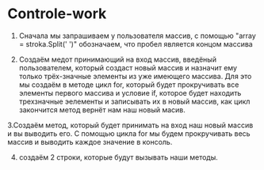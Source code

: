 # Controle-work

1. Сначала мы запрашиваем у пользователя массив, с помощью "array = stroka.Split(' ')" обозначаем, что пробел является концом массива

2. Создаём медот принимающий на вход массив, введёный пользователем, который создаст новый массив и назначит ему только трёх-значные элементы из уже имеющего массива.
Для это мы создаём в методе цикл for, который будет прокручивать все элементы первого массива и условие if, которое будет находить 
трехзначные эелементы и записывать их в новый массив, как цикл закончится метод вернёт нам наш новый масив.

3.Создаём метод, который будет принимать на вход наш новый массив и вы выводить его. С помощью цикла for мы будем прокручивать 
весь массив и выводить каждое значение в консоль.

4. создаём 2 строки, которые будут вызывать наши методы.
